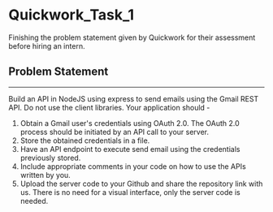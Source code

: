 # Quickwork_Task_1
Finishing the problem statement given by Quickwork for their assessment before hiring an intern.

## Problem Statement
___
Build an API in NodeJS using express to send emails using the Gmail REST API. Do not use the client libraries.
Your application should -

1. Obtain a Gmail user's credentials using OAuth 2.0. The OAuth 2.0 process should be initiated by an API call to your server.
2. Store the obtained credentials in a file.
3. Have an API endpoint to execute send email using the credentials previously stored.
4. Include appropriate comments in your code on how to use the APIs written by you.
5. Upload the server code to your Github and share the repository link with us. There is no need for a visual interface, only the server code is needed.
